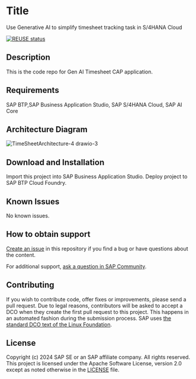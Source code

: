 # Title
Use Generative AI to simplify timesheet tracking task in S/4HANA Cloud

[![REUSE status](https://api.reuse.software/badge/github.com/SAP-samples/btp-ai-core-simplifying-timesheet-tracking-task-in-s-4hana-cloud)](https://api.reuse.software/info/github.com/SAP-samples/btp-ai-core-simplifying-timesheet-tracking-task-in-s-4hana-cloud)

## Description
This is the code repo for Gen AI Timesheet CAP application.

## Requirements
SAP BTP,SAP Business Application Studio, SAP S/4HANA Cloud, SAP AI Core

## Architecture Diagram
![TimeSheetArchitecture-4 drawio-3](https://github.com/SAP-samples/btp-ai-core-simplifying-timesheet-tracking-task-in-s-4hana-cloud/assets/85904493/9807d7ae-14b0-4b63-8397-185858a75e5b)

## Download and Installation

Import this project into SAP Business Application Studio.
Deploy project to SAP BTP Cloud Foundry.

## Known Issues
No known issues.

## How to obtain support
[Create an issue](https://github.com/SAP-samples/<repository-name>/issues) in this repository if you find a bug or have questions about the content.
 
For additional support, [ask a question in SAP Community](https://answers.sap.com/questions/ask.html).

## Contributing
If you wish to contribute code, offer fixes or improvements, please send a pull request. Due to legal reasons, contributors will be asked to accept a DCO when they create the first pull request to this project. This happens in an automated fashion during the submission process. SAP uses [the standard DCO text of the Linux Foundation](https://developercertificate.org/).

## License
Copyright (c) 2024 SAP SE or an SAP affiliate company. All rights reserved. This project is licensed under the Apache Software License, version 2.0 except as noted otherwise in the [LICENSE](LICENSE) file.

